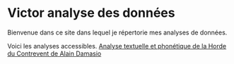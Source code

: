 # Victor analyse des données

Bienvenue dans ce site dans lequel je répertorie mes analyses de données.

Voici les analyses accessibles.
[Analyse textuelle et phonétique de la Horde du Contrevent de Alain Damasio](damasio_notebook.html)
